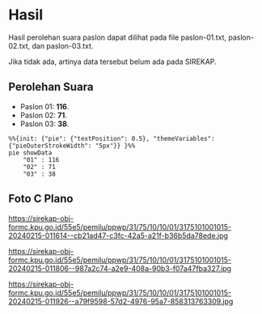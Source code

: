 # Hasil

Hasil perolehan suara paslon dapat dilihat pada file paslon-01.txt, paslon-02.txt, dan paslon-03.txt.

Jika tidak ada, artinya data tersebut belum ada pada SIREKAP.

## Perolehan Suara

 * Paslon 01: **116**.
 * Paslon 02: **71**.
 * Paslon 03: **38**.

```mermaid
%%{init: {"pie": {"textPosition": 0.5}, "themeVariables": {"pieOuterStrokeWidth": "5px"}} }%%
pie showData
    "01" : 116
    "02" : 71
    "03" : 38
```
## Foto C Plano

https://sirekap-obj-formc.kpu.go.id/55e5/pemilu/ppwp/31/75/10/10/01/3175101001015-20240215-011614--cb21ad47-c3fc-42a5-a21f-b36b5da78ede.jpg

https://sirekap-obj-formc.kpu.go.id/55e5/pemilu/ppwp/31/75/10/10/01/3175101001015-20240215-011806--987a2c74-a2e9-408a-90b3-f07a47fba327.jpg

https://sirekap-obj-formc.kpu.go.id/55e5/pemilu/ppwp/31/75/10/10/01/3175101001015-20240215-011926--a79f9598-57d2-4976-95a7-858313763309.jpg
